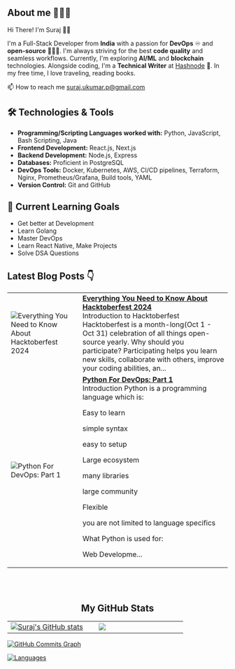 <!-- Visitors counter 

<p align="left" > <img src="https://komarev.com/ghpvc/?username=Suraj-kumar00&label=Profile%20views&color=0e75b6&style=flat" alt="Suraj-kumar00" /> </p>
-->

## About me 🧑🏻‍💻

Hi There! I'm Suraj 👋🏻

I'm a Full-Stack Developer from **India** with a passion for **DevOps** ♾️ and **open-source** 🧑🏻‍💻. I'm always striving for the best **code quality** and seamless workflows. Currently, I'm exploring **AI/ML** and **blockchain** technologies. Alongside coding, I'm a **Technical Writer** at [Hashnode](https://surajk00.hashnode.dev/) 📝. In my free time, I love traveling, reading books.

📫 How to reach me [suraj.ukumar.p@gmail.com](mailto:suraj.ukumar.p@gmail.com)

## 🛠️ Technologies & Tools

- **Programming/Scripting Languages worked with:** Python, JavaScript, Bash Scripting, Java
- **Frontend Development:** React.js, Next.js
- **Backend Development:** Node.js, Express 
- **Databases:** Proficient in PostgreSQL
- **DevOps Tools:** Docker, Kubernetes, AWS, CI/CD pipelines, Terraform, Nginx, Prometheus/Grafana, Build tools, YAML
- **Version Control:** Git and GitHub
  
## 🌱 Current Learning Goals

- Get better at Development
- Learn Golang
- Master DevOps
- Learn React Native, Make Projects
- Solve DSA Questions


<!-- Read the blogs here on my hashnode profile -->

## Latest Blog Posts 👇

<!-- HASHNODE_BLOG:START -->
<table><tr><td><img src="https://cdn.hashnode.com/res/hashnode/image/upload/v1727507939469/1e20738b-5642-45dd-88ac-f8020d24f28f.png" alt="Everything You Need to Know About Hacktoberfest 2024"></td><td><a href="https://blog.devsuraj.me/everything-you-need-to-know-about-hacktoberfest-2024"><strong>Everything You Need to Know About Hacktoberfest 2024</strong></a><br>Introduction to Hacktoberfest
Hacktoberfest is a month-long(Oct 1 - Oct 31) celebration of all things open-source yearly.
Why should you participate?
Participating helps you learn new skills, collaborate with others, improve your coding abilities, an...</td></tr><tr><td><img src="https://cdn.hashnode.com/res/hashnode/image/upload/v1722795727932/87a45a67-d9e8-42f5-81a0-d56c8ded3cf3.png" alt="Python For DevOps: Part 1"></td><td><a href="https://blog.devsuraj.me/python-for-devops-part-1"><strong>Python For DevOps: Part 1</strong></a><br>Introduction
Python is a programming language which is:

Easy to learn

simple syntax

easy to setup



Large ecosystem

many libraries

large community



Flexible

you are not limited to language specifics



What Python is used for:

Web Developme...</td></tr></table>
<!-- HASHNODE_BLOG:END -->

<br>

<br>

<h2 align="center">My GitHub Stats</h2>
  </div>
  <div align="center">
    <table>
      <tr>
        <td width="45%">
          <a href="http://www.github.com/Suraj-kumar00"><img src="https://github-readme-stats.vercel.app/api?username=Suraj-kumar00&theme=tokyonight&show_icons=true&hide_border=true&count_private=false" alt="Suraj's GitHub stats" /></a> 
        </td>
        <td width="45%">
          <a href="http://www.github.com/Suraj-kumar00"><img src="https://github-readme-streak-stats.herokuapp.com/?user=Suraj-kumar00&theme=tokyonight&hide_border=true" /></a>
    </table>
      </div>
      <a href="http://www.github.com/Suraj-kumar00"><img src="https://github-readme-activity-graph.vercel.app/graph?username=Suraj-kumar00&theme=merko&bg_color=1c1917&color=ffffff&line=0891b2&point=ffffff&area_color=1c1917&area=true&hide_border=true&custom_title=GitHub%20Commits%20Graph" alt="GitHub Commits Graph" /></a>
    </td>
  </tr>

</table>

</div>
      
<a href="http://www.github.com/Suraj-kumar00"><img src="https://github-readme-stats.vercel.app/api/top-langs/?username=Suraj-kumar00&theme=tokyonight&show_icons=true&hide_border=true&layout=compact" alt="Languages" /></a>
</td>
  
 
